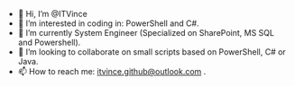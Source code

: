 - 👋 Hi, I’m @ITVince
- 👀 I’m interested in coding in: PowerShell and C#. 
- 🌱 I’m currently System Engineer (Specialized on SharePoint, MS SQL and Powershell).
- 💞️ I’m looking to collaborate on small scripts based on PowerShell, C# or Java.
- 📫 How to reach me: itvince.github@outlook.com .

<!---
ITVince/ITVince is a ✨ special ✨ repository because its `README.md` (this file) appears on your GitHub profile.
You can click the Preview link to take a look at your changes.
--->
